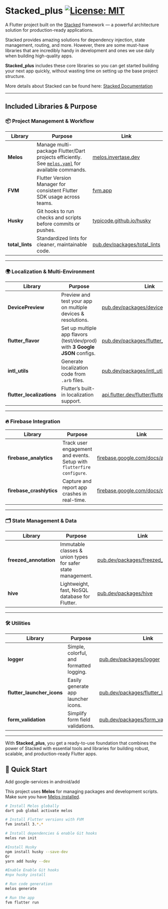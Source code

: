 # Stacked_plus [![License: MIT](https://img.shields.io/badge/License-MIT-yellow.svg)](LICENSE)

A Flutter project built on the [Stacked](https://pub.dev/packages/stacked) framework — a powerful architecture solution for production-ready applications.

Stacked provides amazing solutions for dependency injection, state management, routing, and more. However, there are some must-have libraries that are incredibly handy in development and ones we use daily when building high-quality apps.

**Stacked_plus** includes these core libraries so you can get started building your next app quickly, without wasting time on setting up the base project structure.

More details about Stacked can be found here: [Stacked Documentation](https://stacked.filledstacks.com/docs/getting-started/overview)

---

## Included Libraries & Purpose

### 📦 Project Management & Workflow
| Library | Purpose | Link |
|---------|---------|------|
| **Melos** | Manage multi-package Flutter/Dart projects efficiently. See [`melos.yaml`](./melos.yaml) for available commands. | [melos.invertase.dev](https://melos.invertase.dev/) |
| **FVM** | Flutter Version Manager for consistent Flutter SDK usage across teams. | [fvm.app](https://fvm.app/) |
| **Husky** | Git hooks to run checks and scripts before commits or pushes. | [typicode.github.io/husky](https://typicode.github.io/husky) |
| **total_lints** | Standardized lints for cleaner, maintainable code. | [pub.dev/packages/total_lints](https://pub.dev/packages/total_lints) |

---

### 🌍 Localization & Multi-Environment
| Library | Purpose | Link |
|---------|---------|------|
| **DevicePreview** | Preview and test your app on multiple devices & resolutions. | [pub.dev/packages/device_preview](https://pub.dev/packages/device_preview) |
| **flutter_flavor** | Set up multiple app flavors (test/dev/prod) with **3 Google JSON** configs. | [pub.dev/packages/flutter_flavor](https://pub.dev/packages/flutter_flavor) |
| **intl_utils** | Generate localization code from `.arb` files. | [pub.dev/packages/intl_utils](https://pub.dev/packages/intl_utils) |
| **flutter_localizations** | Flutter’s built-in localization support. | [api.flutter.dev/flutter/flutter_localizations](https://api.flutter.dev/flutter/flutter_localizations/flutter_localizations-library.html) |

---

### 🔥 Firebase Integration
| Library | Purpose | Link |
|---------|---------|------|
| **firebase_analytics** | Track user engagement and events. Setup with `flutterfire configure`. | [firebase.google.com/docs/analytics](https://firebase.google.com/docs/analytics/get-started?platform=flutter) |
| **firebase_crashlytics** | Capture and report app crashes in real-time. | [firebase.google.com/docs/crashlytics](https://firebase.google.com/docs/crashlytics) |

---

### 🗂 State Management & Data
| Library | Purpose | Link |
|---------|---------|------|
| **freezed_annotation** | Immutable classes & union types for safer state management. | [pub.dev/packages/freezed_annotation](https://pub.dev/packages/freezed_annotation) |
| **hive** | Lightweight, fast, NoSQL database for Flutter. | [pub.dev/packages/hive](https://pub.dev/packages/hive) |

---

### 🛠 Utilities
| Library | Purpose | Link |
|---------|---------|------|
| **logger** | Simple, colorful, and formatted logging. | [pub.dev/packages/logger](https://pub.dev/packages/logger) |
| **flutter_launcher_icons** | Easily generate app launcher icons. | [pub.dev/packages/flutter_launcher_icons](https://pub.dev/packages/flutter_launcher_icons) |
| **form_validation** | Simplify form field validations. | [pub.dev/packages/form_validation](https://pub.dev/packages/form_validation) |

---

With **Stacked_plus**, you get a ready-to-use foundation that combines the power of Stacked with essential tools and libraries for building robust, scalable, and production-ready Flutter apps.

## 🚀 Quick Start

Add google-services in android/add

This project uses **Melos** for managing packages and development scripts.  
Make sure you have [Melos installed](https://melos.invertase.dev/getting-started).

```bash
# Install Melos globally
dart pub global activate melos

# Install Flutter versions with FVM
fvm install 3.*.*

# Install dependencies & enable Git hooks
melos run init

#Install Husky
npm install husky --save-dev
Or
yarn add husky --dev

#Enable Enable Git hooks
#npx husky install

# Run code generation
melos generate

# Run the app
fvm flutter run